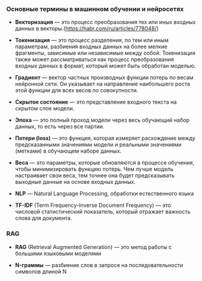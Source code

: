 ### Основные термины в машинном обучении и нейросетях

- **Векторизация** — это процесс преобразования тех или иных входных данных в векторы.(https://habr.com/ru/articles/778048/)
  
- **Токенизация** — это процесс разделения, по тем или иным параметрам, разбиения входных данных на более мелкие фрагменты, зависимые или независимые между собой. Токенизация также может рассматриваться как процесс преобразования входных данных в формат, который может быть обработан моделью.

- **Градиент** — вектор частных производных функции потерь по весам нейронной сети. Он указывает на направление наибольшего роста этой функции для всех весов по совокупности.

- **Скрытое состояние** — это представление входного текста на скрытом слое модели.

- **Эпоха** — это полный проход модели через весь обучающий набор данных, то есть через все партии.

- **Потери (loss)** — это функция, которая измеряет расхождение между предсказанными значениями модели и реальными значениями (метками) в обучающем наборе данных.

- **Веса** — это параметры, которые обновляются в процессе обучения, чтобы минимизировать функцию потерь. Чем лучше модель настраивает свои веса, тем точнее она будет предсказывать выходные данные на основе входных данных.

- **NLP** — Natural Language Processing, обработки естественного языка

- **TF-IDF** (Term Frequency-Inverse Document Frequency) — это числовой статистический показатель, который отражает важность слова для документа.

### RAG

- **RAG** (Retrieval Augmented Generation) — это метод работы с большими языковыми моделями

- **N-граммы** — разбиение слов в запросе на последовательности символов длиной N